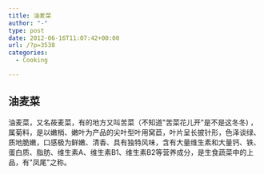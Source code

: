 ```yaml
---
title: 油麦菜
author: "-"
type: post
date: 2012-06-16T11:07:42+00:00
url: /?p=3538
categories:
  - Cooking

---
```

## 油麦菜
油麦菜，又名莜麦菜，有的地方又叫苦菜（不知道"苦菜花儿开"是不是这冬冬) ，属菊料，是以嫩梢、嫩叶为产品的尖叶型叶用窝苣，叶片呈长披针形，色泽谈绿、质地脆嫩，口感极为鲜嫩、清香、具有独特风味，含有大量维生素和大量钙、铁、蛋白质、脂肪、维生素A、维生素B1、维生素B2等营养成分，是生食蔬菜中的上品，有"凤尾"之称。